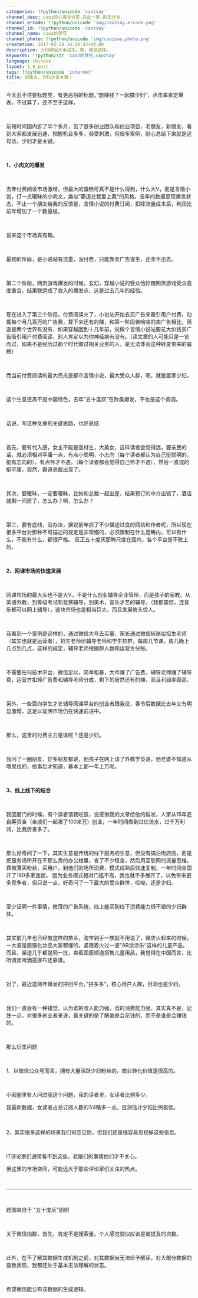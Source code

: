 ```yaml
---
categories: !!python/unicode 'caozsay'
channel_desc: caoz的心得与分享,只此一家,别无分号.
channel_ercode: !!python/unicode 'img/caozsay.ercode.png'
channel_id: !!python/unicode 'caozsay'
channel_name: caoz的梦呓
channel_photo: !!python/unicode 'img/caozsay.photo.png'
createtime: 2017-03-24 14:18:43+00:00
description: 少妇撑起大半边天。嗯，就是这样。
keywords: !!python/str 'caoz的梦呓,caozsay'
language: chinese
layout: 1_0_post
tags: !!python/unicode 'internet'
title: 划重点，少妇才是关键！
---
```

<div class="rich_media_content" id="js_content">
<p>
         今天忍不住要标题党，有更恶俗的标题，”想赚钱？一起搞少妇“，点击率肯定爆表，不过算了，还不至于这样。
        </p>
<p>
<br/>
</p>
<p>
         前段时间国内逛了半个多月，见了很多创业团队和创业项目，老朋友，新朋友，看到大家都发展迅速，把握机会多多，频受刺激，但很多案例，耐心总结下来就是这句话，少妇才是关键。
        </p>
<p>
<br/>
</p>
<p>
<strong>
          1、小肉文的爆发
         </strong>
</p>
<p>
<br/>
</p>
<p>
         去年付费阅读市场激增，但最大的蛋糕可真不是什么得到，什么大V，而是言情小说，打一点暧昧的小肉文，类似”霸道总裁爱上我“的风格，去年的数据呈现爆发状态，不止一个朋友给我的反馈是，言情小说的付费订阅，扣除流量成本后，利润比前年增加了一个数量级。
        </p>
<p>
<br/>
</p>
<p>
         说来这个市场真有趣。
        </p>
<p>
<br/>
</p>
<p>
         最初的阶段，是小说站有流量，没付费，只能靠卖广告谋生，还卖不出去。
        </p>
<p>
<br/>
</p>
<p>
         第二个阶段，网页游戏爆发的时候，玄幻，穿越小说的受众恰好跟网页游戏受众高度重合，结果联运成了收入的爆发点，这是过去几年的经验。
        </p>
<p>
<br/>
</p>
<p>
         现在进入了第三个阶段，付费阅读火了，小说站开始去买广告来吸引用户付费，动辄每个月几百万的广告费，算下来还有的赚，和第一阶段苦哈哈的卖广告相比，简直是两个世界有没有，如果穿越回到十几年前，说做个言情小说站要花大价钱买广告吸引用户付费阅读，别人肯定以为你神经病有没有。（读文章的人可能只是一览而过，如果不是经历过那个时代做过相关业务的人，是无法体会这种转变带来的震撼）
        </p>
<p>
<br/>
</p>
<p>
         而当前付费阅读的最大亮点是都市言情小说，最大受众人群，嗯，就是居家少妇。
        </p>
<p>
<br/>
</p>
<p>
         这个生意还真不是中国特色，去年”五十度灰“在欧美爆发，不也是这个调调。
        </p>
<p>
<br/>
</p>
<p>
         话说，写这种文章的关键思路，也好总结
        </p>
<p>
<br/>
</p>
<p>
         首先，要有代入感，女主不能是高材生，大美女，这样读者会觉得远，要亲民的话，就必须相对平庸一点，有点小聪明，小志向（每个读者都认为自己挺聪明的，挺有志向的），有点怀才不遇，（每个读者都会觉得自己怀才不遇），然后一直混的挺平庸，突然，霸道总裁出现了。
        </p>
<p>
<br/>
</p>
<p>
         其次，要暧昧，一定要暧昧，比如和总裁一起出差，结果预订的中介出错了，酒店就剩一间房了，怎么办？啊，怎么办？
        </p>
<p>
<br/>
</p>
<p>
         第三，要有底线，没办法，据说前年抓了不少描述过度的网站和作者呢，所以现在很多平台对那种不可描述的规定是非常细的，必须限制在什么范畴内，可以有什么，不能有什么，都很严格。 反正五十度灰那种尺度在国内，各个平台是不敢上的。
        </p>
<p>
<br/>
</p>
<p>
<strong>
          2、网课市场的快速发展
         </strong>
</p>
<p>
<br/>
</p>
<p>
         网课市场的最大头也不是大V，不是什么创业辅导企业管理，而是孩子的家教。从英语外教，到等级考试和竞赛辅导，到美术，音乐才艺的辅导。（我都震惊，连音乐都可以网上辅导），这块市场也是相当巨大，而且发展势头惊人。
        </p>
<p>
<br/>
</p>
<p>
         我看到一个案例是这样的，通过微信大号去买量，家长通过微信转账给招生老师（其实也就是运营者），招生老师给辅导老师和学生拉群，每周几节课，周几晚上几点到几点，这样的规定，辅导老师根据群人数和运营方分账。
        </p>
<p>
<br/>
</p>
<p>
         不需要任何技术平台，微信足以，简单粗暴，大号赚了广告费，辅导老师赚了辅导费，运营方扣掉广告费和辅导老师分成，剩下的居然还有的赚，而且利润率颇高。
        </p>
<p>
<br/>
</p>
<p>
         另外，一些面向学生才艺辅导网课平台的创业者跟我说，春节后数据比去年又有明显激增，这足以证明市场仍在快速前进中。
        </p>
<p>
<br/>
</p>
<p>
         那么，这里的付费主力是谁呢？还是少妇。
        </p>
<p>
<br/>
</p>
<p>
         我问了一圈朋友，好多朋友都说，他孩子在网上请了外教学英语，他老婆不知道从哪里找的，他事后才知道，基本上都一年上万呢。
        </p>
<p>
<br/>
</p>
<p>
<strong>
          3、线上线下的结合
         </strong>
</p>
<p>
<br/>
</p>
<p>
         我回厦门的时候，有个读者请我吃饭，说感谢我的文章给他的启发，人家从15年底自筹资金（亲戚们一起凑了100来万）创业，一年时间做到过亿流水，过千万利润，比我厉害多了。
        </p>
<p>
<br/>
</p>
<p>
         那么好奇问了一下，其实生意是传统的线下服务的生意，但没有搞沿街店面，而是把服务场所开在不那么贵的办公楼里，省了不少租金，然后用互联网的流量思维，靠微薄买粉丝，买用户，到他们的场所消费，模式成熟后快速复制，一年时间全国开了160多家连锁。 因为业务模式相对门槛不高，我也就不多展开了，以免带来更多竞争者，但只说一点，好奇问了一下最大的受众群体，哎呦，还是少妇。
        </p>
<p>
<br/>
</p>
<p>
         至少证明一件事情，微薄的广告系统，线上能买到线下消费能力很不错的少妇群体。
        </p>
<p>
<br/>
</p>
<p>
         其实前几年也已经有这样的苗头，淘宝剁手一族就不用说了，微店火起来的时候，一大波是面膜化妆品大家都懂的，紧跟着火过一波”AR涂涂乐“这样的儿童产品。而且，渠道几乎都是同一批，卖着面膜顺道搭售儿童用品，我觉得在中国而言，比所谓卖啤酒搭尿布还靠谱。
        </p>
<p>
<br/>
</p>
<p>
         对了，最近这两年爆发的拼团平台，”拼多多“，核心用户人群，目测也是少妇。
        </p>
<p>
<br/>
</p>
<p>
         我们一直会有一种错觉，以为谁的收入能力强，谁的消费能力强，其实真不是，记住一点，对很多创业者来说，最关键的是了解谁是会花钱的，而不是谁是会赚钱的。
        </p>
<p>
<br/>
</p>
<p>
         那么衍生问题
        </p>
<p>
<br/>
</p>
<p>
         1、以微信公众号而言，拥有大量活跃少妇粉丝的，商业转化价值是很高的。
        </p>
<p>
<br/>
</p>
<p>
         小密圈里有人问过我这个问题，我的读者里，女读者比例多少。
        </p>
<p>
<span style="line-height: 1.6;">
          我最新数据，女读者占总订阅人数的1/4略多一点。目测估计少妇比例极低。
         </span>
<br/>
</p>
<p>
<br/>
</p>
<p>
         2、其实很多这样的场景我们司空见惯，但我们还是很容易忽视掉这些信息。
        </p>
<p>
<br/>
</p>
<p>
         IT评论家们通常看不到这些，老娘们的事情他们才不关心。
        </p>
<p>
         但这里的市场空间，可能远大于那些评论家们关注的热点。
        </p>
<p>
<br/>
</p>
<hr/>
<p>
<br/>
</p>
<p>
         题图来自于 "五十度灰"剧照
        </p>
<p>
<br/>
</p>
<p>
         关于微信指数，首先，肯定不是搜索量。个人感觉貌似应该是被提及的次数。
        </p>
<p>
<br/>
</p>
<p>
         此外，在不了解其数据生成机制之前，对其数据尚无法给予解读，对大部分数据的指数表现，我都还处于基本无法理解的状态。
        </p>
<p>
<br/>
</p>
<p>
         希望微信能公布该数据的生成逻辑。
        </p>
<p>
<br/>
</p>
</div>